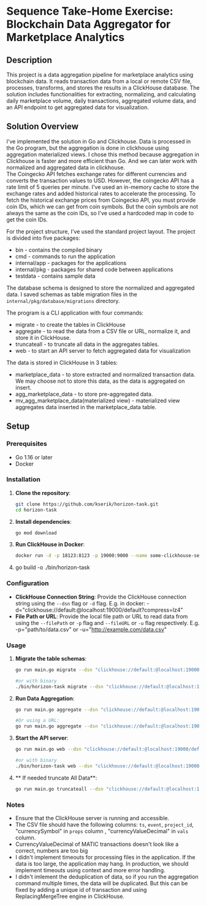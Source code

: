 # Sequence Take-Home Exercise: Blockchain Data Aggregator for Marketplace Analytics

## Description

This project is a data aggregation pipeline for marketplace analytics using blockchain data. It reads transaction data from a local or remote CSV file, processes, transforms, and stores the results in a ClickHouse database. The solution includes functionalities for extracting, normalizing, and calculating daily marketplace volume, daily transactions, aggregated volume data, and an API endpoint to get aggregated data for visualization.

## Solution Overview

I've implemented the solution in Go and Clickhouse. Data is processed in the Go program, but the aggregation is done in clickhouse using aggregation materialized views. I chose this method because aggregation in Clickhouse is faster and more efficient than Go. And we can later work with normalized and aggregated data in clickhouse. \
The Coingecko API fetches exchange rates for different currencies and converts the transaction values to USD. However, the coingecko API has a rate limit of 5 queries per minute. I've used an in-memory cache to store the exchange rates and added historical rates to accelerate the processing. To fetch the historical exchange prices from Coingecko API, you must provide coin IDs, which we can get from coin symbols. But the coin symbols are not always the same as the coin IDs, so I've used a hardcoded map in code to get the coin IDs.

For the project structure, I've used the standard project layout. The project is divided into five packages:
- bin - contains the compiled binary
- cmd - commands to run the application
- internal/app - packages for the applications
- internal/pkg - packages for shared code between applications 
- testdata - contains sample data

The database schema is designed to store the normalized and aggregated data. I saved schemas as table migration files in the `internal/pkg/database/migrations` directory.

The program is a CLI application with four commands:
- migrate -  to create the tables in ClickHouse
- aggregate -  to read the data from a CSV file or URL, normalize it, and store it in ClickHouse.
- truncateall -  to truncate all data in the aggregates tables.
- web - to start an API server to fetch aggregated data for visualization

 The data is stored in ClickHouse in 3 tables: 
 - marketplace_data -  to store extracted and normalized transaction data. We may choose not to store this data, as the data is aggregated on insert.
 - agg_marketplace_data - to store pre-aggregated data. 
 - mv_agg_marketplace_data(materialized view) - materialized view aggregates data inserted in the marketplace_data table.

## Setup

### Prerequisites

- Go 1.16 or later
- Docker

### Installation

1. **Clone the repository**:
    ```sh
    git clone https://github.com/kserik/horizon-task.git
    cd horizon-task
    ```

2. **Install dependencies**:
    ```sh
    go mod download
    ```

3. **Run ClickHouse in Docker**:
    ```sh
    docker run -d -p 18123:8123 -p 19000:9000 --name some-clickhouse-server --ulimit nofile=262144:262144 clickhouse/clickhouse-server
    ```
4. go build -o ./bin/horizon-task

### Configuration

- **ClickHouse Connection String**: Provide the ClickHouse connection string using the `--dsn` flag or `-d` flag. E.g. in docker: -d="clickhouse://default:@localhost:19000/default?compress=lz4"
- **File Path or URL**: Provide the local file path or URL to read data from using the `--filePath` or `-p` flag and `--fileURL` or `-u` flag respectively. E.g. -p="path/to/data.csv" or -u="http://example.com/data.csv"

### Usage
1. **Migrate the table schemas**:
    ```sh
    go run main.go migrate --dsn "clickhouse://default:@localhost:19000/default?compress=lz4"
   
    #or with binary
    ./bin/horizon-task migrate --dsn "clickhouse://default:@localhost:19000/default?compress=lz4"
   ```

2. **Run Data Aggregation**:
    ```sh
    go run main.go aggregate --dsn "clickhouse://default:@localhost:19000/default?compress=lz4" --filePath "path/to/data.csv"
    
    #Or using a URL:
    go run main.go aggregate --dsn "clickhouse://default:@localhost:19000/default?compress=lz4" --fileURL "http://example.com/data.csv"
    ```
3. **Start the API server**:
    ```sh
    go run main.go web --dsn "clickhouse://default:@localhost:19000/default?compress=lz4"
   
   #or with binary
   ./bin/horizon-task web --dsn "clickhouse://default:@localhost:19000/default?compress=lz4"
   ```

4. ** If needed truncate All Data**:
    ```sh
    go run main.go truncateall --dsn "clickhouse://default:@localhost:19000/default?compress=lz4"
    ```
### Notes

- Ensure that the ClickHouse server is running and accessible.
- The CSV file should have the following columns: `ts`, `event`, `project_id`, "currencySymbol" in `props` column , "currencyValueDecimal" in `vals` column.
- CurrencyValueDecimal of MATIC transactions doesn't look like a correct, numbers are too big
- I didn't implement timeouts for processing files in the application. If the data is too large, the application may hang. In production, we should implement timeouts using context and more error handling.
- I didn't imlement the deduplication of data, so if you run the aggregation command multiple times, the data will be duplicated. But this can be fixed by adding a unique id of transaction and using ReplacingMergeTree engine in ClickHouse.
